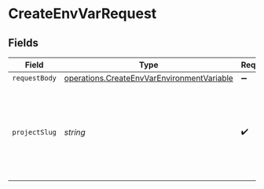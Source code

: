 # CreateEnvVarRequest


## Fields

| Field                                                                                                    | Type                                                                                                     | Required                                                                                                 | Description                                                                                              |
| -------------------------------------------------------------------------------------------------------- | -------------------------------------------------------------------------------------------------------- | -------------------------------------------------------------------------------------------------------- | -------------------------------------------------------------------------------------------------------- |
| `requestBody`                                                                                            | [operations.CreateEnvVarEnvironmentVariable](../../models/operations/createenvvarenvironmentvariable.md) | :heavy_minus_sign:                                                                                       | N/A                                                                                                      |
| `projectSlug`                                                                                            | *string*                                                                                                 | :heavy_check_mark:                                                                                       | Project slug in the form `vcs-slug/org-name/repo-name`. The `/` characters may be URL-escaped.           |